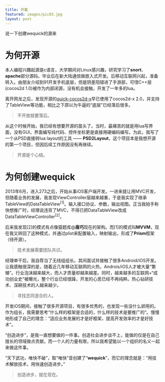 ```yaml
---
title: 开篇
featured: images/pic03.jpg
layout: post
---
```


<p>说一下创建wequick的源来</p>

# 为何开源

本人编程兴趣起源是c语言，大学期间对Linux感兴趣，研究学习了**snort**、**apache**部分源码。毕业后在新大陆通信做嵌入式开发。后移动互联网兴起，准备转入。由朋友介绍到91开发手机底层，但是阴差阳错进了手游部，可惜C++层(cocos2d 1.0)被作为内部闭源，没有机会接触，开发了一年多的lua。

离开网龙之后，发现开源的[quick-cocos2d-x](https://github.com/chukong/quick-cocos2d-x)早已使用了cocos2d-x 2.0，并支持了TableView等功能，相比之下原以为牛逼的“底层”已经落后很多。

> 不开放就要落后。

从这个时候开始，我已经有想要开源的苗头了。当时，最痛苦的就是用lua写界面，没有GUI，界面编写纯代码、控件坐标更是直接用硬编码编写。为此，我写了一个从PSD直接转lua layout的工具 —— **PSD2Layout**，这个项目本是我想开源的第一个项目，但因后续工作原因没有再继续。

> 开源是个心结。


# 为何创建wequick


2013年6月，进入273之后，开始从事iOS客户端开发。一进来就让用MVC开发，但随着业务的发展，我发现ViewController层越来越重，于是我实现了继承TableView的DataTableView<sup>[1]</sup>。输入接口协议、参数，输出视图。正当我拍手称快想推广时，经理说违背了MVC，不得已把DataTableView改成DataTableViewController<sup>[2]</sup>。

后来我发现[2]的模式有点像猿题库@**唐巧**现在的架构。而[1]的模式叫**MVVM**，现在我又转回了这种模式，并通过plist来配置输入，映射输出，形成了**Prism**框架（待开源）。

> 技术发展需要团队共识。

经理单干后，我自荐当了无线组组长。其间面试并接触了很多Android/iOS开发。让我感触很深的是，随着近几年移动互联网的火热，Androis/iOS人才被大量“繁殖”。行业泡沫越来越大，而人才质量却越来越差。同时，越来越多的互联网+“成功创业史“被曝光，整个行业已经很躁，开发的心思已经不再纯粹。热心钻研技术、深耕技术的人越来越少。

> 寻找志同道合的人。

开发iOS期间，接触了很多开源项目，有很多优秀的，也发现一些没什么卵用的。作为组长，我需要思考“什么样的框架是合适的，什么样的技术是要推广的”。慢慢地形成了自己的理念：“适应业务发展的才是好框架，提高开发效率的才是好技术”。

“创造进步”，是我一直想要做的一件事。创造社会进步谈不上，能做的仅是在自己擅长的领域做点贡献。而一个人的力量有限，所以我希望能以一个组织的名义一起来做这件事。

“天下武功，唯快不破”，取“唯快”音创建了“**wequick**”，而它的理念就是：“用技术解放技术，用快速创造进步。”

> 创造进步，就在现在。

